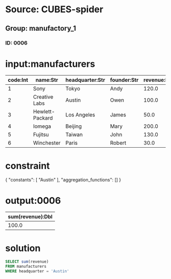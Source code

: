 # Source: CUBES-spider
## Group: manufactory_1
### ID: 0006

# input:manufacturers

| code:Int | name:Str | headquarter:Str | founder:Str | revenue:Dbl |
|---|---|---|---|---|
| 1 | Sony | Tokyo | Andy | 120.0 |
| 2 | Creative Labs | Austin | Owen | 100.0 |
| 3 | Hewlett-Packard | Los Angeles | James | 50.0 |
| 4 | Iomega | Beijing | Mary | 200.0 |
| 5 | Fujitsu | Taiwan | John | 130.0 |
| 6 | Winchester | Paris | Robert | 30.0 |

# constraint

{
  "constants": [
    "Austin"
  ],
  "aggregation_functions": []
}

# output:0006

| sum(revenue):Dbl |
|---|
| 100.0 |

# solution

```sql
SELECT sum(revenue)
FROM manufacturers
WHERE headquarter = 'Austin'
```
